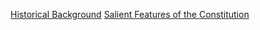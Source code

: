 [Historical Background](https://yoursamlan.github.io/Polity/Historical_Background.html)  [Salient Features of the Constitution](https://yoursamlan.github.io/Polity/Salient_Features_of_the_Constitution.html)  